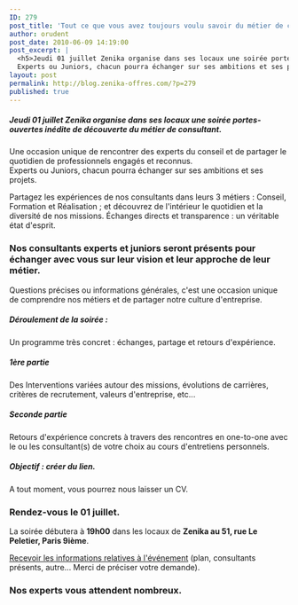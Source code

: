 ```yaml
---
ID: 279
post_title: 'Tout ce que vous avez toujours voulu savoir du métier de consultant&#8230;'
author: orudent
post_date: 2010-06-09 14:19:00
post_excerpt: |
  <h5>Jeudi 01 juillet Zenika organise dans ses locaux une soirée portes-ouvertes inédite de découverte du métier de consultant.</h5> <p>Une occasion unique de rencontrer des experts du conseil et de partager le quotidien de professionnels engagés et reconnus.<br />
  Experts ou Juniors, chacun pourra échanger sur ses ambitions et ses projets.<br /></p> <p>Partagez les expériences de nos consultants dans leurs 3 métiers&nbsp;: Conseil, Formation et Réalisation&nbsp;; et découvrez de l'intérieur le quotidien et la diversité de nos missions. Échanges directs et transparence&nbsp;: un véritable état d'esprit.</p> <h3>Nos consultants experts et juniors seront présents pour échanger avec vous sur leur vision et leur approche de leur métier.</h3> <p>Questions précises ou informations générales, c'est une occasion unique de comprendre nos métiers et de partager notre culture d'entreprise. <br /></p>
layout: post
permalink: http://blog.zenika-offres.com/?p=279
published: true
---
```

<h5>Jeudi 01 juillet Zenika organise dans ses locaux une soirée portes-ouvertes inédite de découverte du métier de consultant.</h5> <p>Une occasion unique de rencontrer des experts du conseil et de partager le quotidien de professionnels engagés et reconnus.<br />
Experts ou Juniors, chacun pourra échanger sur ses ambitions et ses projets.<br /></p> <p>Partagez les expériences de nos consultants dans leurs 3 métiers&nbsp;: Conseil, Formation et Réalisation&nbsp;; et découvrez de l'intérieur le quotidien et la diversité de nos missions. Échanges directs et transparence&nbsp;: un véritable état d'esprit.</p> <h3>Nos consultants experts et juniors seront présents pour échanger avec vous sur leur vision et leur approche de leur métier.</h3> <p>Questions précises ou informations générales, c'est une occasion unique de comprendre nos métiers et de partager notre culture d'entreprise. <br /></p>
<!--more-->
<h5>Déroulement de la soirée&nbsp;:</h5> <p>Un programme très concret&nbsp;: échanges, partage et retours d'expérience.</p> <h5>1ère partie</h5> <p>Des Interventions variées autour des missions, évolutions de carrières, critères de recrutement, valeurs d'entreprise, etc...</p> <h5>Seconde partie</h5> <p>Retours d'expérience concrets à travers des rencontres en one-to-one avec le ou les consultant(s) de votre choix au cours d'entretiens personnels.</p> <h5>Objectif&nbsp;: créer du lien.</h5> <p>A tout moment, vous pourrez nous laisser un CV.</p> <h3>Rendez-vous le 01 juillet.</h3> <p>La soirée débutera à <strong>19h00</strong> dans les locaux de <strong>Zenika au 51, rue Le Peletier, Paris 9ième</strong>.<br /></p> <p><a href="mailto:%69%6e%66%6f%40%7a%65%6e%69%6b%61%2e%63%6f%6d">Recevoir les informations relatives à l'événement</a> (plan, consultants présents, autre... Merci de préciser votre demande).<br /></p> <h3>Nos experts vous attendent nombreux.</h3>